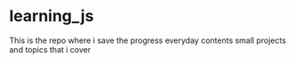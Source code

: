 # learning_js
This is the repo where i save the progress everyday
contents small projects and topics that i cover
